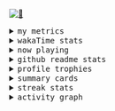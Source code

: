 [![🐙](https://hits.seeyoufarm.com/api/count/incr/badge.svg?url=https%3A%2F%2Fgithub.com%2Fktnkk%2Fhit-counter&count_bg=%23070707&title_bg=%23070707&icon=&icon_color=%23E7E7E7&title=visitors&edge_flat=true)](https://hits.seeyoufarm.com)

<details>
  <summary> <samp>my metrics</samp></summary>
  
  <br>
  
 ![🐳](https://github.com/kkhys/kkhys/blob/main/github-metrics.svg)
  
  ***
</details>

<details>
  <summary> <samp>wakaTime stats</samp></summary>
  
  <br>
  
<!--START_SECTION:waka-->
![Code Time](http://img.shields.io/badge/Code%20Time-2%2C939%20hrs%206%20mins-blue)

**🐱 My GitHub Data** 

> 📦 5.0 MB Used in GitHub's Storage 
 > 
> 🏆 860 Contributions in the Year 2024
 > 
> 💼 Opted to Hire
 > 
> 📜 9 Public Repositories 
 > 
> 🔑 23 Private Repositories 
 > 
**I'm an Early 🐤** 

```text
🌞 Morning                5654 commits        ████████░░░░░░░░░░░░░░░░░   31.09 % 
🌆 Daytime                4551 commits        ██████░░░░░░░░░░░░░░░░░░░   25.03 % 
🌃 Evening                6454 commits        █████████░░░░░░░░░░░░░░░░   35.49 % 
🌙 Night                  1525 commits        ██░░░░░░░░░░░░░░░░░░░░░░░   08.39 % 
```
📅 **I'm Most Productive on Tuesday** 

```text
Monday                   2784 commits        ████░░░░░░░░░░░░░░░░░░░░░   15.31 % 
Tuesday                  2917 commits        ████░░░░░░░░░░░░░░░░░░░░░   16.04 % 
Wednesday                2511 commits        ███░░░░░░░░░░░░░░░░░░░░░░   13.81 % 
Thursday                 2475 commits        ███░░░░░░░░░░░░░░░░░░░░░░   13.61 % 
Friday                   2627 commits        ████░░░░░░░░░░░░░░░░░░░░░   14.45 % 
Saturday                 2273 commits        ███░░░░░░░░░░░░░░░░░░░░░░   12.50 % 
Sunday                   2597 commits        ████░░░░░░░░░░░░░░░░░░░░░   14.28 % 
```


📊 **This Week I Spent My Time On** 

```text
🕑︎ Time Zone: Asia/Tokyo

💬 Programming Languages: 
Other                    38 hrs 5 mins       █████████████░░░░░░░░░░░░   50.03 % 
TypeScript               17 hrs 4 mins       ██████░░░░░░░░░░░░░░░░░░░   22.42 % 
Java                     13 hrs 15 mins      ████░░░░░░░░░░░░░░░░░░░░░   17.41 % 
MDX                      1 hr 50 mins        █░░░░░░░░░░░░░░░░░░░░░░░░   02.43 % 
JSON                     1 hr 46 mins        █░░░░░░░░░░░░░░░░░░░░░░░░   02.33 % 

🔥 Editors: 
Chrome                   38 hrs 9 mins       █████████████░░░░░░░░░░░░   50.13 % 
Intellijidea             29 hrs 41 mins      ██████████░░░░░░░░░░░░░░░   39.00 % 
WebStorm                 8 hrs 13 mins       ███░░░░░░░░░░░░░░░░░░░░░░   10.80 % 
DataGrip                 3 mins              ░░░░░░░░░░░░░░░░░░░░░░░░░   00.07 % 

💻 Operating System: 
Mac                      76 hrs 7 mins       █████████████████████████   100.00 % 
```


 Last Updated on 2024/03/17 18:35:33 UTC
<!--END_SECTION:waka-->
  
  ***
</details>


<details>
  <summary> <samp>now playing</samp></summary>
  
  <br>
 
 [![🐟](https://spotify-github-profile.vercel.app/api/view?uid=31ryofms4dnv7mrohhepo4c4zgqu&cover_image=true&theme=default&show_offline=false&background_color=121212&bar_color=53b14f&bar_color_cover=false)](https://open.spotify.com/user/31ryofms4dnv7mrohhepo4c4zgqu)
  
  ***
</details>

<details>
  <summary> <samp>github readme stats</samp></summary>
  
  <br>
  
 <p align="left"> 
  <img alt="🐠" src="https://github-readme-stats.vercel.app/api?username=kkhys&count_private=true&show_icons=true&theme=dark&include_all_commits=true" />
  <img alt="🐟" src="https://github-readme-stats.vercel.app/api/top-langs/?username=kkhys&layout=compact&theme=dark&langs_count=10&hide=HTML,CSS,SCSS" />
</p>
  
  ***
</details>

<details>
  <summary> <samp>profile trophies</samp></summary>
  
  <br>
  
  [![🐬](https://github-profile-trophy.vercel.app/?username=kkhys&rank=SECRET,SSS,SS,S,AAA,AA,A&theme=darkhub&row=1&margin-w=10&no-bg=true)](https://github.com/ryo-ma/github-profile-trophy)
  
  ***
</details>

<details>
  <summary> <samp>summary cards</samp></summary>
  
  <br>
  
  ![🐋](https://github-profile-summary-cards.vercel.app/api/cards/profile-details?username=kkhys&theme=github_dark)
  ![🦑](https://github-profile-summary-cards.vercel.app/api/cards/repos-per-language?username=kkhys&theme=github_dark)
  ![🦭](https://github-profile-summary-cards.vercel.app/api/cards/most-commit-language?username=kkhys&theme=github_dark)
  ![🦀](https://github-profile-summary-cards.vercel.app/api/cards/stats?username=kkhys&theme=github_dark)
  ![🦈](https://github-profile-summary-cards.vercel.app/api/cards/productive-time?username=kkhys&theme=github_dark)
  
  ***
</details>

<details>
  <summary> <samp>streak stats</samp></summary>
  
  <br>
  
  [![🐠](http://github-readme-streak-stats.herokuapp.com?user=kkhys&theme=dark)](https://git.io/streak-stats)
  
  ***
</details>

<details>
  <summary> <samp>activity graph</samp></summary>
  
  <br>
  
  [![🐡](https://github-readme-activity-graph.vercel.app/graph?username=kkhys&theme=xcode)](https://github.com/ashutosh00710/github-readme-activity-graph)
  
  ***
</details>
